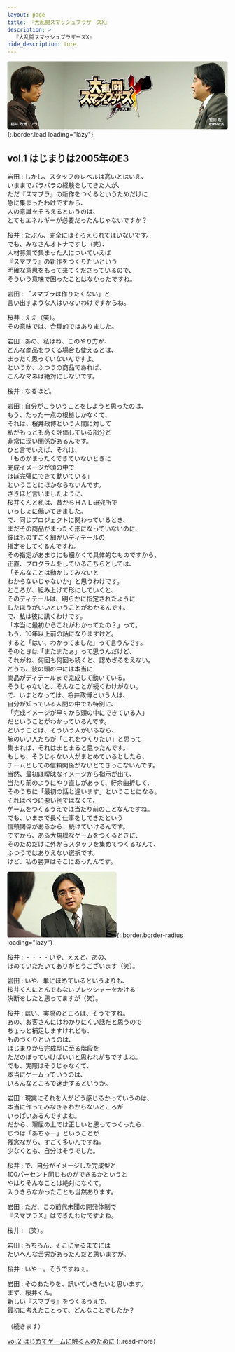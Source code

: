 ```yaml
---
layout: page
title: 『大乱闘スマッシュブラザーズX』
description: >
  『大乱闘スマッシュブラザーズX』
hide_description: ture
---
```


![](/others/interviews/jp/wii/rsbj/vol1/img/mainvisual1.jpg){:.border.lead loading="lazy"}

## vol.1 はじまりは2005年のE3

岩田
: しかし、スタッフのレベルは高いとはいえ、<br>いままでバラバラの経験をしてきた人が、<br>ただ『スマブラ』の新作をつくるというためだけに<br>急に集まったわけですから、<br>人の意識をそろえるというのは、<br>とてもエネルギーが必要だったんじゃないですか？

桜井
: たぶん、完全にはそろえられてはいないです。<br>でも、みなさんオトナですし（笑）、<br>人材募集で集まった人についていえば<br>『スマブラ』の新作をつくりたいという<br>明確な意思をもって来てくださっているので、<br>そういう意味で困ったことはなかったですね。

岩田
: 「スマブラは作りたくない」と<br>言い出すような人はいないわけですからね。

桜井
: ええ（笑）。<br>その意味では、合理的ではありました。

岩田
: あの、私はね、このやり方が、<br>どんな商品をつくる場合も使えるとは、<br>まったく思っていないんですよ。<br>というか、ふつうの商品であれば、<br>こんなマネは絶対にしないです。

桜井
: なるほど。

岩田
: 自分がこういうことをしようと思ったのは、<br>もう、たった一点の根拠しかなくて、<br>それは、桜井政博という人間に対して<br>私がもっとも高く評価している部分と<br>非常に深い関係があるんです。<br>ひと言でいえば、それは、<br>「ものがまったくできていないときに<br>完成イメージが頭の中で<br>ほぼ完璧にできて動いている」<br>ということにほかならないんです。<br>さきほど言いましたように、<br>桜井くんと私は、昔からＨＡＬ研究所で<br>いっしょに働いてきました。<br>で、同じプロジェクトに関わっているとき、<br>まだその商品がまったく形になっていないのに、<br>彼はものすごく細かいディテールの<br>指定をしてくるんですね。<br>その指定があまりにも細かくて具体的なものですから、<br>正直、プログラムをしているこちらとしては、<br>「そんなことは動かしてみないと<br>わからないじゃないか」と思うわけです。<br>ところが、組み上げて形にしていくと、<br>そのディテールは、明らかに指定されたように<br>したほうがいいということがわかるんです。<br>で、私は彼に訊くわけです。<br>「本当に最初からこれがわかってたの？」って。<br>もう、10年以上前の話になりますけど。<br>すると「はい、わかってました」って言うんです。<br>そのときは「またまたぁ」って思うんだけど、<br>それがね、何回も何回も続くと、認めざるをえない。<br>どうも、彼の頭の中には本当に<br>商品がディテールまで完成して動いている。<br>そうじゃないと、そんなことが続くわけがない。<br>で、いまとなっては、桜井政博という人は、<br>自分が知っている人間の中でも特別に、<br>「完成イメージが早くから頭の中にできている人」<br>だということがわかっているんです。<br>ということは、そういう人がいるなら、<br>腕のいい人たちが「これをつくりたい」と思って<br>集まれば、それはまとまると思ったんです。<br>もしも、そうじゃない人がまとめているとしたら、<br>チームとしての信頼関係がないとできっこないんです。<br>当然、最初は曖昧なイメージから指示が出て、<br>当たり前のようにやり直しがあって、紆余曲折して、<br>そのうちに「最初の話と違います」ということになる。<br>それはべつに悪い例ではなくて、<br>ゲームをつくるうえでは当たり前のことなんですね。<br>でも、いままで長く仕事をしてきたという<br>信頼関係があるから、続けていけるんです。<br>ですから、ある大規模なゲームをつくるときに、<br>そのためだけに外からスタッフを集めてつくるなんて、<br>ふつうではありえない選択です。<br>けど、私の勝算はそこにあったんです。

![](/others/interviews/jp/wii/rsbj/vol1/img/04.jpg){:.border.border-radius loading="lazy"}

桜井
: ・・・・いや、ええと、あの、<br>ほめていただいてありがとうございます（笑）。

岩田
: いや、単にほめているというよりも、<br>桜井くんにとんでもないプレッシャーをかける<br>決断をしたと思ってますが（笑）。

桜井
: はい、実際のところは、そうですね。<br>あの、お客さんにはわかりにくい話だと思うので<br>ちょっと補足しますけれども、<br>ものづくりというのは、<br>はじまりから完成型に至る階段を<br>ただのぼっていけばいいと思われがちですよね。<br>でも、実際はそうじゃなくて、<br>本当にゲームっていうのは、<br>いろんなところで迷走するというか。

岩田
: 現実にそれを人がどう感じるかっていうのは、<br>本当に作ってみなきゃわからないところが<br>いっぱいあるんですよね。<br>だから、理屈の上では正しいと思ってつくったら、<br>じつは「あちゃー」ということが<br>残念ながら、すごく多いんですね。<br>少なくとも、自分はそうでした。

桜井
: で、自分がイメージした完成型と<br>100パーセント同じものができるかというと<br>やはりそんなことは絶対になくて。<br>入りきらなかったことも当然あります。

岩田
: ただ、この前代未聞の開発体制で<br>『スマブラＸ』はできたわけですよね。

桜井
: （笑）。

岩田
: もちろん、そこに至るまでには<br>たいへんな苦労があったんだと思いますが。

桜井
: いやー。そうですねぇ。

岩田
: そのあたりを、訊いていきたいと思います。<br>まず、桜井くん。<br>新しい『スマブラ』をつくるうえで、<br>最初に考えたことって、どんなことでしたか？<br><br>（続きます）

[vol.2 はじめてゲームに触る人のために](../vol2/1.md)
{:.read-more}

